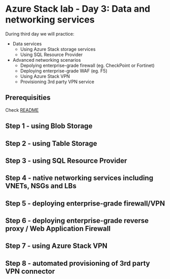 # Azure Stack lab - Day 3: Data and networking services
During third day we will practice:
- Data services
  - Using Azure Stack storage services
  - Using SQL Resource Provider
- Advanced networking scenarios
  - Depolying enterprise-grade firewall (eg. CheckPoint or Fortinet)
  - Deploying enterprise-grade WAF (eg. F5)
  - Using Azure Stack VPN
  - Provisioning 3rd party VPN service

## Prerequisities
Check [README](./README.md)

## Step 1 - using Blob Storage

## Step 2 - using Table Storage

## Step 3 - using SQL Resource Provider

## Step 4 - native networking services including VNETs, NSGs and LBs

## Step 5 - deploying enterprise-grade firewall/VPN

## Step 6 - deploying enterprise-grade reverse proxy / Web Application Firewall

## Step 7 - using Azure Stack VPN

## Step 8 - automated provisioning of 3rd party VPN connector